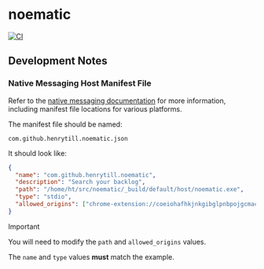 # noematic

[![CI](https://github.com/henrytill/noematic/actions/workflows/ci.yml/badge.svg)](https://github.com/henrytill/noematic/actions/workflows/ci.yml)

## Development Notes

### Native Messaging Host Manifest File

Refer to the [native messaging documentation](https://developer.chrome.com/docs/extensions/mv3/nativeMessaging/) for more information, including manifest file locations for various platforms.

The manifest file should be named:

```
com.github.henrytill.noematic.json
```

It should look like:

```json
{
  "name": "com.github.henrytill.noematic",
  "description": "Search your backlog",
  "path": "/home/ht/src/noematic/_build/default/host/noematic.exe",
  "type": "stdio",
  "allowed_origins": ["chrome-extension://coeiohafhkjnkgibglpnbpojgcmacego/"]
}
```

> [!IMPORTANT]
> You will need to modify the `path` and `allowed_origins` values.
>
> The `name` and `type` values **must** match the example.
